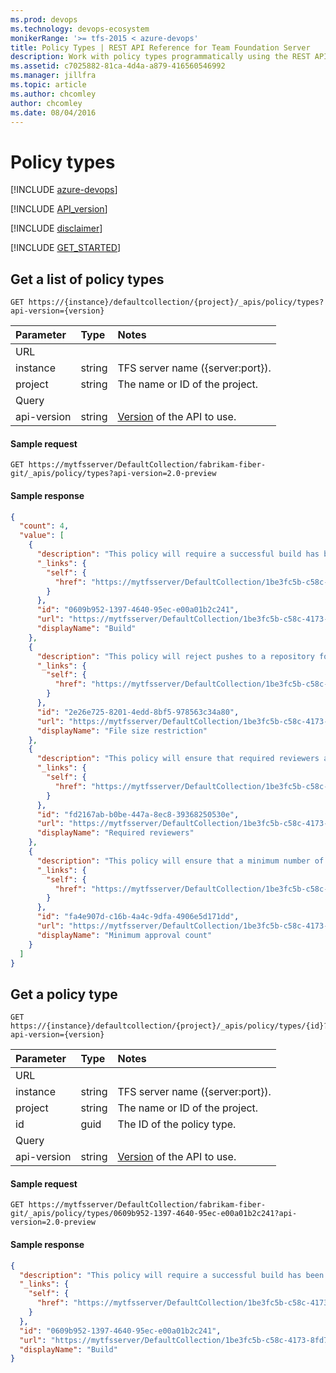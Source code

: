 ```yaml
---
ms.prod: devops
ms.technology: devops-ecosystem
monikerRange: '>= tfs-2015 < azure-devops'
title: Policy Types | REST API Reference for Team Foundation Server
description: Work with policy types programmatically using the REST APIs for Team Foundation Server.
ms.assetid: c7025882-81ca-4d4a-a879-416560546992
ms.manager: jillfra
ms.topic: article
ms.author: chcomley
author: chcomley
ms.date: 08/04/2016
---
```


# Policy types

[!INCLUDE [azure-devops](../_data/azure-devops-message.md)]

[!INCLUDE [API_version](../_data/version2-preview1.md)]

[!INCLUDE [disclaimer](../_data/disclaimer.md)]

[!INCLUDE [GET_STARTED](../_data/get-started.md)]

## Get a list of policy types

```no-highlight
GET https://{instance}/defaultcollection/{project}/_apis/policy/types?api-version={version}
```

| Parameter     | Type   | Notes
|:--------------|:-------|:----------------------------------------------------------------------------------------------------------------------------
| URL
| instance      | string | TFS server name ({server:port}).
| project       | string | The name or ID of the project.
| Query
| api-version   | string | [Version](../../concepts/rest-api-versioning.md) of the API to use.


#### Sample request

```
GET https://mytfsserver/DefaultCollection/fabrikam-fiber-git/_apis/policy/types?api-version=2.0-preview
```

#### Sample response

```json
{
  "count": 4,
  "value": [
    {
      "description": "This policy will require a successful build has been performed before updating protected refs.",
      "_links": {
        "self": {
          "href": "https://mytfsserver/DefaultCollection/1be3fc5b-c58c-4173-8fd7-6647d11eccd1/_apis/policy/types/0609b952-1397-4640-95ec-e00a01b2c241"
        }
      },
      "id": "0609b952-1397-4640-95ec-e00a01b2c241",
      "url": "https://mytfsserver/DefaultCollection/1be3fc5b-c58c-4173-8fd7-6647d11eccd1/_apis/policy/types/0609b952-1397-4640-95ec-e00a01b2c241",
      "displayName": "Build"
    },
    {
      "description": "This policy will reject pushes to a repository for files which exceed the specified size.",
      "_links": {
        "self": {
          "href": "https://mytfsserver/DefaultCollection/1be3fc5b-c58c-4173-8fd7-6647d11eccd1/_apis/policy/types/2e26e725-8201-4edd-8bf5-978563c34a80"
        }
      },
      "id": "2e26e725-8201-4edd-8bf5-978563c34a80",
      "url": "https://mytfsserver/DefaultCollection/1be3fc5b-c58c-4173-8fd7-6647d11eccd1/_apis/policy/types/2e26e725-8201-4edd-8bf5-978563c34a80",
      "displayName": "File size restriction"
    },
    {
      "description": "This policy will ensure that required reviewers are added for files with certain extensions.",
      "_links": {
        "self": {
          "href": "https://mytfsserver/DefaultCollection/1be3fc5b-c58c-4173-8fd7-6647d11eccd1/_apis/policy/types/fd2167ab-b0be-447a-8ec8-39368250530e"
        }
      },
      "id": "fd2167ab-b0be-447a-8ec8-39368250530e",
      "url": "https://mytfsserver/DefaultCollection/1be3fc5b-c58c-4173-8fd7-6647d11eccd1/_apis/policy/types/fd2167ab-b0be-447a-8ec8-39368250530e",
      "displayName": "Required reviewers"
    },
    {
      "description": "This policy will ensure that a minimum number of reviewers have approved a pull request before completion.",
      "_links": {
        "self": {
          "href": "https://mytfsserver/DefaultCollection/1be3fc5b-c58c-4173-8fd7-6647d11eccd1/_apis/policy/types/fa4e907d-c16b-4a4c-9dfa-4906e5d171dd"
        }
      },
      "id": "fa4e907d-c16b-4a4c-9dfa-4906e5d171dd",
      "url": "https://mytfsserver/DefaultCollection/1be3fc5b-c58c-4173-8fd7-6647d11eccd1/_apis/policy/types/fa4e907d-c16b-4a4c-9dfa-4906e5d171dd",
      "displayName": "Minimum approval count"
    }
  ]
}
```


## Get a policy type

```no-highlight
GET https://{instance}/defaultcollection/{project}/_apis/policy/types/{id}?api-version={version}
```

| Parameter     | Type   | Notes
|:--------------|:-------|:----------------------------------------------------------------------------------------------------------------------------
| URL
| instance      | string | TFS server name ({server:port}).
| project       | string | The name or ID of the project.
| id            | guid   | The ID of the policy type.
| Query
| api-version   | string | [Version](../../concepts/rest-api-versioning.md) of the API to use.

#### Sample request

```
GET https://mytfsserver/DefaultCollection/fabrikam-fiber-git/_apis/policy/types/0609b952-1397-4640-95ec-e00a01b2c241?api-version=2.0-preview
```

#### Sample response

```json
{
  "description": "This policy will require a successful build has been performed before updating protected refs.",
  "_links": {
    "self": {
      "href": "https://mytfsserver/DefaultCollection/1be3fc5b-c58c-4173-8fd7-6647d11eccd1/_apis/policy/types/0609b952-1397-4640-95ec-e00a01b2c241"
    }
  },
  "id": "0609b952-1397-4640-95ec-e00a01b2c241",
  "url": "https://mytfsserver/DefaultCollection/1be3fc5b-c58c-4173-8fd7-6647d11eccd1/_apis/policy/types/0609b952-1397-4640-95ec-e00a01b2c241",
  "displayName": "Build"
}
```
